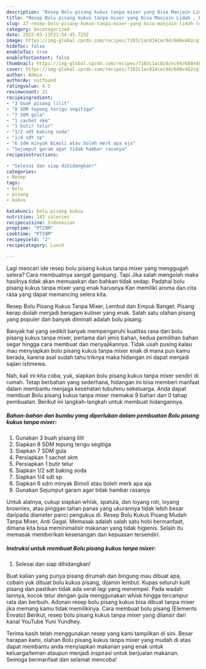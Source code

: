 ```yaml
---
description: "Resep Bolu pisang kukus tanpa mixer yang Bisa Manjain Lidah , Lezat"
title: "Resep Bolu pisang kukus tanpa mixer yang Bisa Manjain Lidah , Lezat"
slug: 27-resep-bolu-pisang-kukus-tanpa-mixer-yang-bisa-manjain-lidah-lezat
category: Uncategorized
date: 2022-03-13T21:54:45.725Z
image: https://img-global.cpcdn.com/recipes/7103c1ac814cec94/680x482cq70/bolu-pisang-kukus-tanpa-mixer-foto-resep-utama.jpg
hideToc: false
enableToc: true
enableTocContent: false
thumbnail: https://img-global.cpcdn.com/recipes/7103c1ac814cec94/680x482cq70/bolu-pisang-kukus-tanpa-mixer-foto-resep-utama.jpg
cover: https://img-global.cpcdn.com/recipes/7103c1ac814cec94/680x482cq70/bolu-pisang-kukus-tanpa-mixer-foto-resep-utama.jpg
author: Admin
authorAv: notfound
ratingvalue: 4.5
reviewcount: 21
recipeingredient:
- "3 buah pisang lilit"
- "8 SDM tepung terigu segitiga"
- "7 SDM gula"
- "1 sachet skm"
- "1 butir telur"
- "1/2 sdt baking soda"
- "1/4 sdt sp"
- "6 sdm minyak Bimoli atau boleh merk apa aja"
- "Sejumput garam agar tidak hambar rasanya"
recipeinstructions:

- "Selesai dan siap dihidangkan!"
categories:
- Resep
tags:
- bolu
- pisang
- kukus

katakunci: bolu pisang kukus 
nutrition: 143 calories
recipecuisine: Indonesian
preptime: "PT29M"
cooktime: "PT39M"
recipeyield: "2"
recipecategory: Lunch

---
```



Lagi mencari ide resep bolu pisang kukus tanpa mixer yang menggugah selera? Cara membuatnya sangat gampang. Tapi Jika salah mengolah maka hasilnya tidak akan memuaskan dan bahkan tidak sedap. Padahal bolu pisang kukus tanpa mixer yang enak harusnya Kan memiliki aroma dan cita rasa yang dapat memancing selera kita.


Resep Bolu Pisang Kukus Tanpa Mixer, Lembut dan Empuk Banget. Pisang kerap diolah menjadi beragam kuliner yang enak. Salah satu olahan pisang yang populer dan banyak diminati adalah bolu pisang.

Banyak hal yang sedikit banyak mempengaruhi kualitas rasa dari bolu pisang kukus tanpa mixer, pertama dari jenis bahan, kedua pemilihan bahan segar hingga cara membuat dan menyajikannya. Tidak usah pusing kalau mau menyiapkan bolu pisang kukus tanpa mixer enak di mana pun kamu berada, karena asal sudah tahu triknya maka hidangan ini dapat menjadi sajian istimewa.


Nah, kali ini kita coba, yuk, siapkan bolu pisang kukus tanpa mixer sendiri di rumah. Tetap berbahan yang sederhana, hidangan ini bisa memberi manfaat dalam membantu menjaga kesehatan tubuhmu sekeluarga. Anda dapat membuat Bolu pisang kukus tanpa mixer memakai 9 bahan dan 0 tahap pembuatan. Berikut ini langkah-langkah untuk membuat hidangannya.

<!--inarticleads1-->

##### Bahan-bahan dan bumbu yang diperlukan dalam pembuatan Bolu pisang kukus tanpa mixer:

1. Gunakan 3 buah pisang lilit
1. Siapkan 8 SDM tepung terigu segitiga
1. Siapkan 7 SDM gula
1. Persiapkan 1 sachet skm
1. Persiapkan 1 butir telur
1. Siapkan 1/2 sdt baking soda
1. Siapkan 1/4 sdt sp
1. Siapkan 6 sdm minyak Bimoli atau boleh merk apa aja
1. Gunakan Sejumput garam agar tidak hambar rasanya


Untuk alatnya, cukup siapkan whisk, spatula, dan loyang roti, loyang brownies, atau pinggan tahan panas yang ukurannya tidak lebih besar daripada diameter panci pengukus di. Resep Bolu Kukus Pisang Mudah Tanpa Mixer, Anti Gagal. Memasak adalah salah satu hobi bermanfaat, dimana kita bisa meminimalisir makanan yang tidak higienis. Selain itu memasak memberikan kesenangan dan kepuasan tersendiri. 

<!--inarticleads2-->

##### Instruksi untuk membuat Bolu pisang kukus tanpa mixer:


1. Selesai dan siap dihidangkan!

Buat kalian yang punya pisang dirumah dan bingung mau dibuat apa, cobain yuk dibuat bolu kukus pisang, dijamin lembut. Kupas seluruh kulit pisang dan pastikan tidak ada serat lagi yang menempel. Pada wadah lainnya, kocok telur dengan gula menggunakan whisk hingga tercampur rata dan berbuih. Adonan resep bolu pisang kukus bisa dibuat tanpa mixer jika memang kamu tidak memilikinya. Cara membuat bolu pisang (Elements Envato) Berikut, resep bolu pisang kukus tanpa mixer yang dilansir dari kanal YouTube Yuni Yundhey. 

Terima kasih telah menggunakan resep yang kami tampilkan di sini. Besar harapan kami, olahan Bolu pisang kukus tanpa mixer yang mudah di atas dapat membantu anda menyiapkan makanan yang enak untuk keluarga/teman ataupun menjadi inspirasi untuk berjualan makanan. Semoga bermanfaat dan selamat mencoba!
